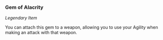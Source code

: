 ### Gem of Alacrity
_Legendary Item_

You can attach this gem to a weapon, allowing you to use your Agility when making an attack with that weapon.
